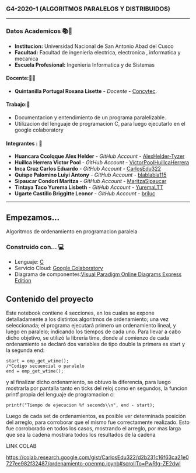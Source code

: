 ### G4-2020-1 (ALGORITMOS PARALELOS Y DISTRIBUIDOS)
---

### Datos Academicos 📚📓

- **Institucion:** Universidad Nacional de San Antonio Abad del Cusco
- **Facultad:** Facultad de ingenieria electrica, electronica , informatica y mecanica
- **Escuela Profesional:** Ingenieria Informatica y de Sistemas

#### Docente:👩‍🏫
- **Quintanilla Portugal Roxana Lisette** - _Docente_ - [Concytec](http://directorio.concytec.gob.pe/appDirectorioCTI/VerDatosInvestigador.do?id_investigador=40930).

#### Trabajo:📂

- Documentacion y entendimiento de un programa paralelizable.
- Utilizacion del lenguaje de programacion C, para luego ejecutarlo en el google colaboratory

#### Integrantes : 📌

- **Huancara Ccolqque Alex Helder** - _GitHub Account_ - [AlexHelder-Tyzer](https://github.com/AlexHelder-Tyzer)
- **Huillca Herrera Victor Pool** - _GitHub Account_ - [VictorPoolHuillcaHerrera](https://github.com/VictorPoolHuillcaHerrera)
- **Inca Cruz Carlos Eduardo** - _GitHub Account_ - [CarlosEdu322](https://github.com/CarlosEdu322)
- **Quispe Palomino Luiyi Antony** - _GitHub Account_ - [blablabla115](https://github.com/blablabla115)
- **Sipaucar Condori Maritza** - _GitHub Account_ - [MaritzaSipaucar](https://github.com/MaritzaSipaucar)
- **Tintaya Taco Yurema Lisbeth** - _GitHub Account_ - [YuremaLTT](https://github.com/YuremaLTT)
- **Ugarte Castillo Briggitte Leonor** - _GitHub Account_ - [briluc](https://github.com/briluc)
---
## Empezamos... 

Algoritmos de ordenamiento en programacion paralela 

### Construido con... 💻

- Lenguaje: [C](cython)
- Servicio Cloud: [Google Colaboratory](https://colab.research.google.com/notebooks/intro.ipynb)
- Diagrama de componentes:[Visual Paradigm Online Diagrams Express Edition](https://online.visual-paradigm.com/diagrams/solutions/free-visual-paradigm-online/)

## Contenido del proyecto

Este notebook contiene 4 secciones, en los cuales se expone detalladamente a los distintos algoritmos de ordenamiento; una vez seleccionada; el programa ejecutará primero un ordenamiento lineal, y luego en paralelo; indicando los tiempos de cada uno. Para llevar a cabo dicho objetivo, se utilizó la librería time, donde al comienzo de cada ordenamiento se declaró dos variables de tipo double la primera es start y la segunda end:
```
start = omp_get_wtime();
/*Codigo secuencial o paralelo
end = omp_get_wtime();
```

y al finalizar dicho ordenamiento, se obtuvo la diferencia, para luego mostrarla por pantalla tanto en ticks del reloj como en segundos, la funcion printf propia del lenguaje de programacion c:
```
printf("Tiempo de ejecucion %f seconds\\n", end - start);
```

Luego de cada set de ordenamientos, es posible ver determinada posición del arreglo, para corroborar que el mismo fue correctamente realizado. Esto fue corroborado en todos los casos, mostrando el arreglo, por mas larga que sea la cadena mostrara todos los resultados de la cadena

LINK COLAB

https://colab.research.google.com/gist/CarlosEdu322/d2b231c16f63ca21e0727ee982f32487/ordenamiento-openmp.ipynb#scrollTo=PwRIg-ZE2dwl






